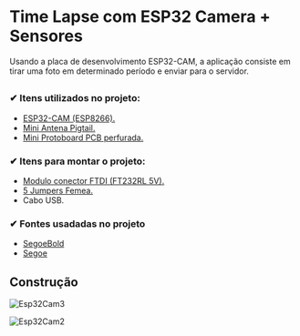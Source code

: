 # Time Lapse com ESP32 Camera + Sensores 
Usando a placa de desenvolvimento ESP32-CAM, a aplicação consiste em tirar uma foto em determinado período e enviar para o servidor.
## 


### ✔ Itens utilizados no projeto:

 - [ESP32-CAM (ESP8266).](https://pt.aliexpress.com/item/1005004521039608.html)
 - [Mini Antena Pigtail.](https://pt.aliexpress.com/item/4001054693109.html)
 - [Mini Protoboard PCB perfurada.](https://pt.aliexpress.com/item/1005001621976056.html)

 ### ✔ Itens para montar o projeto:

 - [Modulo conector FTDI (FT232RL 5V).](https://pt.aliexpress.com/item/32273550144.html)
 - [5 Jumpers Femea.](https://pt.aliexpress.com/item/1005004611997111.html)
 - Cabo USB.


###  ✔ Fontes usadadas no projeto

 - [SegoeBold](https://github.com/dmudo/timelapse-esp32cam-printphoto/blob/main/SegoeBold.ttf)
 - [Segoe](https://github.com/dmudo/timelapse-esp32cam-printphoto/blob/main/segoe.otf) 

## Construção

![Esp32Cam3](https://user-images.githubusercontent.com/12467009/212504581-88654383-df87-4643-8210-5d8e68c0218f.jpg)

![Esp32Cam2](https://user-images.githubusercontent.com/12467009/212504579-a6c2ce79-8464-42c1-a5e3-75665bc3ec2d.jpg)

